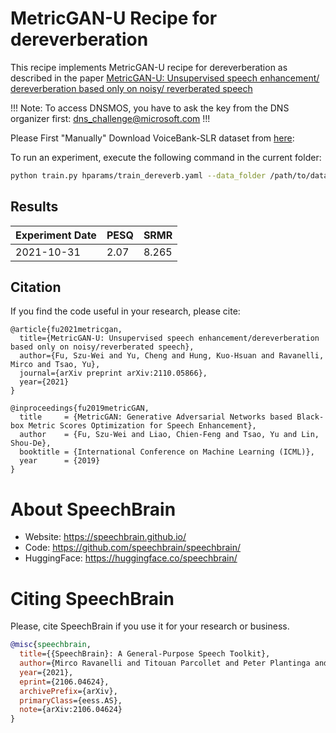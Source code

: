 # MetricGAN-U Recipe for dereverberation

This recipe implements MetricGAN-U recipe for dereverberation as described in the paper
[MetricGAN-U: Unsupervised speech enhancement/ dereverberation based only on noisy/ reverberated speech](https://arxiv.org/abs/2110.05866)

!!! Note: To access DNSMOS, you have to ask the key from the DNS organizer first: dns_challenge@microsoft.com !!!

Please First "Manually" Download VoiceBank-SLR dataset from [here](https://bio-asplab.citi.sinica.edu.tw/Opensource.html#VB-SLR):

To run an experiment, execute the following command in
the current folder:

```bash
python train.py hparams/train_dereverb.yaml --data_folder /path/to/data_folder
```

## Results

Experiment Date | PESQ | SRMR
-|-|-
2021-10-31 | 2.07 | 8.265




## Citation

If you find the code useful in your research, please cite:

	@article{fu2021metricgan,
	  title={MetricGAN-U: Unsupervised speech enhancement/dereverberation based only on noisy/reverberated speech},
	  author={Fu, Szu-Wei and Yu, Cheng and Hung, Kuo-Hsuan and Ravanelli, Mirco and Tsao, Yu},
	  journal={arXiv preprint arXiv:2110.05866},
	  year={2021}
	}

    @inproceedings{fu2019metricGAN,
      title     = {MetricGAN: Generative Adversarial Networks based Black-box Metric Scores Optimization for Speech Enhancement},
      author    = {Fu, Szu-Wei and Liao, Chien-Feng and Tsao, Yu and Lin, Shou-De},
      booktitle = {International Conference on Machine Learning (ICML)},
      year      = {2019}
    }


# **About SpeechBrain**
- Website: https://speechbrain.github.io/
- Code: https://github.com/speechbrain/speechbrain/
- HuggingFace: https://huggingface.co/speechbrain/


# **Citing SpeechBrain**
Please, cite SpeechBrain if you use it for your research or business.

```bibtex
@misc{speechbrain,
  title={{SpeechBrain}: A General-Purpose Speech Toolkit},
  author={Mirco Ravanelli and Titouan Parcollet and Peter Plantinga and Aku Rouhe and Samuele Cornell and Loren Lugosch and Cem Subakan and Nauman Dawalatabad and Abdelwahab Heba and Jianyuan Zhong and Ju-Chieh Chou and Sung-Lin Yeh and Szu-Wei Fu and Chien-Feng Liao and Elena Rastorgueva and François Grondin and William Aris and Hwidong Na and Yan Gao and Renato De Mori and Yoshua Bengio},
  year={2021},
  eprint={2106.04624},
  archivePrefix={arXiv},
  primaryClass={eess.AS},
  note={arXiv:2106.04624}
}
```

